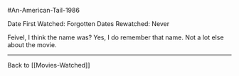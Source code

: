 #An-American-Tail-1986

Date First Watched:  Forgotten
Dates Rewatched:  Never

Feivel, I think the name was?  Yes, I do remember that name.  Not a lot else about the movie.

---
Back to [[Movies-Watched]]